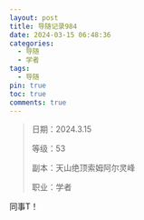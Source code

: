 ```yaml
---
layout: post
title: 导随记录984
date: 2024-03-15 06:48:36
categories:
  - 导随
  - 学者
tags:
  - 导随
pin: true
toc: true
comments: true
---
```

> 日期：2024.3.15
>
> 等级：53
>
> 副本：天山绝顶索姆阿尔灵峰
>
> 职业：学者

同事T！